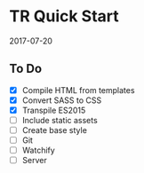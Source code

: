 TR Quick Start
==============

2017-07-20

To Do
-----

- [x] Compile HTML from templates
- [x] Convert SASS to CSS
- [x] Transpile ES2015
- [ ] Include static assets
- [ ] Create base style
- [ ] Git 
- [ ] Watchify
- [ ] Server
